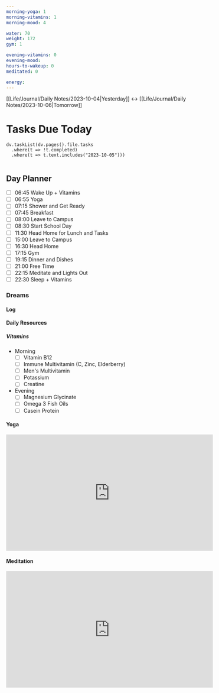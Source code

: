 ```yaml
---
morning-yoga: 1
morning-vitamins: 1
morning-mood: 4

water: 70
weight: 172
gym: 1

evening-vitamins: 0
evening-mood:
hours-to-wakeup: 0
meditated: 0

energy: 
---
```

[[Life/Journal/Daily Notes/2023-10-04|Yesterday]] <-> [[Life/Journal/Daily Notes/2023-10-06|Tomorrow]]
# Tasks Due Today

```dataviewjs
dv.taskList(dv.pages().file.tasks 
  .where(t => !t.completed)
  .where(t => t.text.includes("2023-10-05")))
  
```

## Day Planner
- [ ] 06:45 Wake Up + Vitamins
- [ ] 06:55 Yoga
- [ ] 07:15 Shower and Get Ready
- [ ] 07:45 Breakfast
- [ ] 08:00 Leave to Campus
- [ ] 08:30 Start School Day
- [ ] 11:30 Head Home for Lunch and Tasks
- [ ] 15:00 Leave to Campus
- [ ] 16:30 Head Home
- [ ] 17:15 Gym
- [ ] 19:15 Dinner and Dishes
- [ ] 21:00 Free Time
- [ ] 22:15 Meditate and Lights Out
- [ ] 22:30 Sleep + Vitamins

### Dreams

#### Log

#### Daily Resources

##### Vitamins
- Morning
	- [ ] Vitamin B12
	- [ ] Immune Multivitamin (C, Zinc, Elderberry)
	- [ ] Men's Multivitamin
	- [ ] Potassium
	- [ ] Creatine
- Evening
	- [ ] Magnesium Glycinate
	- [ ] Omega 3 Fish Oils
	- [ ] Casein Protein

#### Yoga

<iframe width="560" height="315" src="https://www.youtube.com/embed/klmBssEYkdU" title="YouTube video player" frameborder="0" allow="accelerometer; autoplay; clipboard-write; encrypted-media; gyroscope; picture-in-picture; web-share" allowfullscreen></iframe>

#### Meditation

<iframe width="560" height="315" src="https://www.youtube.com/embed/aEqlQvczMJQ" title="YouTube video player" frameborder="0" allow="accelerometer; autoplay; clipboard-write; encrypted-media; gyroscope; picture-in-picture; web-share" allowfullscreen></iframe>

